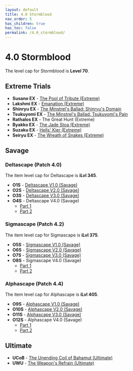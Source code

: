 ```yaml
---
layout: default
title: 4.0 Stormblood
nav_order: 5
has_children: true
has_toc: false
permalink: /4.0_stormblood/
---
```


# 4.0 Stormblood

The level cap for Stormblood is **Level 70**.

## Extreme Trials

- **Susano EX** - [The Pool of Tribute (Extreme)](extreme_trials/susano/README.md)
- **Lakshmi EX** - [Emanation (Extreme)](extreme_trials/lakshmi/README.md)
- **Shinryu EX** - [The Minstrel's Ballad: Shinryu's Domain](extreme_trials/shinryu/README.md)
- **Tsukuyomi EX** - [The Minstrel's Ballad: Tsukuyomi's Pain](extreme_trials/tsukuyomi/README.md)
- **Rathalos EX** - The Great Hunt (Extreme)
- **Byakko EX** - [The Jade Stoa (Extreme)](extreme_trials/byakko/README.md)
- **Suzaku EX** - [Hells' Kier (Extreme)](extreme_trials/suzaku/README.md)
- **Seiryu EX** - [The Wreath of Snakes (Extreme)](extreme_trials/seiryu/README.md)

## Savage

### Deltascape (Patch 4.0)

The item level cap for Deltascape is **iLvl 345**.

- **O1S** - [Deltascape V1.0 (Savage)](savage_raids/o1s/README.md)
- **O2S** - [Deltascape V2.0 (Savage)](savage_raids/o2s/README.md)
- **O3S** - [Deltascape V3.0 (Savage)](savage_raids/o3s/README.md)
- **O4S** - Deltascape V4.0 (Savage)
	- [Part 1](savage_raids/o4s_1/README.md)
	- [Part 2](savage_raids/o4s_2/README.md)

### Sigmascape (Patch 4.2)

The item level cap for Sigmascape is **iLvl 375**.

- **O5S** - [Sigmascape V1.0 (Savage)](savage_raids/o5s/README.md)
- **O6S** - [Sigmascape V2.0 (Savage)](savage_raids/o6s/README.md)
- **O7S** - [Sigmascape V3.0 (Savage)](savage_raids/o7s/README.md)
- **O8S** - Sigmascape V4.0 (Savage)
	- [Part 1](savage_raids/o8s_1/README.md)
	- [Part 2](savage_raids/o8s_2/README.md)

### Alphascape (Patch 4.4)

The item level cap for Alphascape is **iLvl 405**.

- **O9S** - [Alphascape V1.0 (Savage)](savage_raids/o9s/README.md)
- **O10S** - [Alphascape V2.0 (Savage)](savage_raids/o10s/README.md)
- **O11S** - [Alphascape V3.0 (Savage)](savage_raids/o11s/README.md)
- **O12S** - Alphascape V4.0 (Savage)
	- [Part 1](savage_raids/o12s_1/README.md)
	- [Part 2](savage_raids/o12s_2/README.md)

## Ultimate

- **UCoB** - [The Unending Coil of Bahamut (Ultimate)](../ultimates/ucob/index.en.md)
- **UWU** - [The Weapon's Refrain (Ultimate)](../ultimates/uwu/README.md)